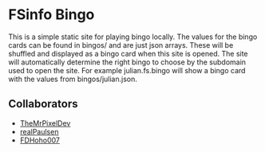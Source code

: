# FSinfo Bingo

This is a simple static site for playing bingo locally.
The values for the bingo cards can be found in bingos/ and are just json arrays.
These will be shuffled and displayed as a bingo card when this site is opened.
The site will automatically determine the right bingo to choose by the subdomain used to open the site.
For example julian.fs.bingo will show a bingo card with the values from bingos/julian.json.

## Collaborators
* [TheMrPixelDev](https://github.com/TheMrPixelDev)
* [realPaulsen](https://github.com/realPaulsen)
* [FDHoho007](https://github.com/FDHoho007)